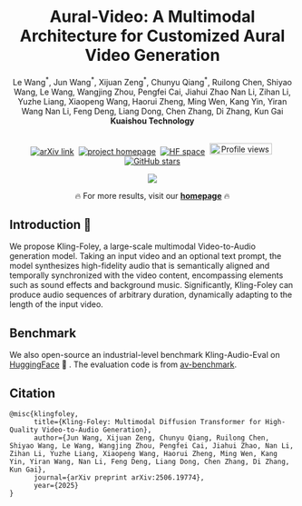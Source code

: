 <h1 align="center">Aural-Video: A Multimodal Architecture for Customized Aural Video Generation</h1>

<div align='center'>
  <span class="author-block">Le Wang<sup>*</sup>, Jun Wang<sup>*</sup>, Xijuan Zeng<sup>*</sup>, Chunyu Qiang<sup>*</sup>, Ruilong Chen, Shiyao Wang, Le Wang, Wangjing Zhou, Pengfei Cai, Jiahui Zhao</span>
  <span class="author-block">Nan Li, Zihan Li, Yuzhe Liang, Xiaopeng Wang, Haorui Zheng, Ming Wen, Kang Yin, Yiran Wang</span>
  <span class="author-block">Nan Li, Feng Deng, Liang Dong, Chen Zhang, Di Zhang, Kun Gai</span>
</div>

<div align='center'>
  <span class="author-block"><strong>Kuaishou Technology</strong></span>
</div>
<br>

<div align="center">

  <!-- 📄 Paper / project / GitHub stats -->
  <p>
    <a href="https://arxiv.org/abs/2506.19774" target="_blank"><img src="https://img.shields.io/badge/Paper-KlingFoley-red" alt="arXiv link"></a>&nbsp;
    <a href="https://klingfoley.github.io/Kling-Foley/" target="_blank"><img src="https://img.shields.io/badge/Project-Homepage-green" alt="project homepage"></a>&nbsp;
    <a href="https://huggingface.co/datasets/klingfoley/Kling-Audio-Eval" target="_blank"><img src="https://img.shields.io/badge/🤗 Hugging Face-Spaces-blue" alt="HF space"></a>&nbsp;
    <img src="https://komarev.com/ghpvc/?username=kwavefoley&color=5865f2" alt="Profile views" width="110.2" height="20">&nbsp;
    <a href="https://github.com/klingfoley/Kling-Foley" target="_blank"><img src="https://img.shields.io/github/stars/klingfoley/Kling-Foley?style=social" alt="GitHub stars"></a>
  </p>

  <!-- 🎬 Showcase -->
  <p><img src="./content/icassp.pdf"></p>
  <p>🔥 For more results, visit our <a href="https://klingfoley.github.io/Kling-Foley/" target="_blank"><strong>homepage</strong></a> 🔥</p>

</div>

## Introduction 📖
We propose Kling-Foley, a large-scale multimodal Video-to-Audio generation model. Taking an input video and an optional text prompt, the model synthesizes high-fidelity audio that is semantically aligned and temporally synchronized with the video content, encompassing elements such as sound effects and background music. Significantly, Kling-Foley can produce audio sequences of arbitrary duration, dynamically adapting to the length of the input video.

## Benchmark
We also open-source an industrial-level benchmark Kling-Audio-Eval on [HuggingFace](https://huggingface.co/datasets/klingfoley/Kling-Audio-Eval) 🤗 .
The evaluation code is from [av-benchmark](https://github.com/hkchengrex/av-benchmark.git).
 
## Citation
```
@misc{klingfoley,
      title={Kling-Foley: Multimodal Diffusion Transformer for High-Quality Video-to-Audio Generation},
      author={Jun Wang, Xijuan Zeng, Chunyu Qiang, Ruilong Chen, Shiyao Wang, Le Wang, Wangjing Zhou, Pengfei Cai, Jiahui Zhao, Nan Li, Zihan Li, Yuzhe Liang, Xiaopeng Wang, Haorui Zheng, Ming Wen, Kang Yin, Yiran Wang, Nan Li, Feng Deng, Liang Dong, Chen Zhang, Di Zhang, Kun Gai},
      journal={arXiv preprint arXiv:2506.19774},
      year={2025}
}
```
